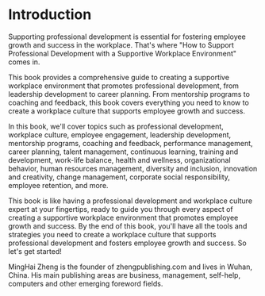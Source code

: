 # Introduction

Supporting professional development is essential for fostering employee growth and success in the workplace. That's where "How to Support Professional Development with a Supportive Workplace Environment" comes in.

This book provides a comprehensive guide to creating a supportive workplace environment that promotes professional development, from leadership development to career planning. From mentorship programs to coaching and feedback, this book covers everything you need to know to create a workplace culture that supports employee growth and success.

In this book, we'll cover topics such as professional development, workplace culture, employee engagement, leadership development, mentorship programs, coaching and feedback, performance management, career planning, talent management, continuous learning, training and development, work-life balance, health and wellness, organizational behavior, human resources management, diversity and inclusion, innovation and creativity, change management, corporate social responsibility, employee retention, and more.

This book is like having a professional development and workplace culture expert at your fingertips, ready to guide you through every aspect of creating a supportive workplace environment that promotes employee growth and success. By the end of this book, you'll have all the tools and strategies you need to create a workplace culture that supports professional development and fosters employee growth and success. So let's get started!

MingHai Zheng is the founder of zhengpublishing.com and lives in Wuhan, China. His main publishing areas are business, management, self-help, computers and other emerging foreword fields.

